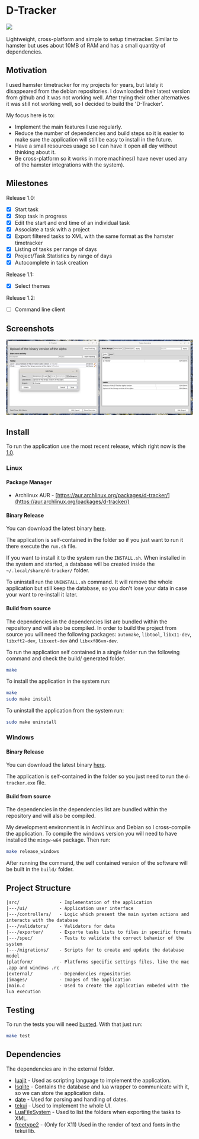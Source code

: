 # D-Tracker

[![](https://github.com/drmargarido/d-tracker/workflows/Build%20and%20Test/badge.svg)](https://github.com/drmargarido/d-tracker/actions)

Lightweight, cross-platform and simple to setup timetracker. Similar to hamster but uses about 10MB of RAM and has a small quantity of dependencies.


## Motivation

I used hamster timetracker for my projects for years, but lately it disappeared from the debian repositories. I downloaded their latest version from github and it was not working well. After trying their other alternatives it was still not working well, so I decided to build the 'D-Tracker'.

My focus here is to:
* Implement the main features I use regularly.
* Reduce the number of dependencies and build steps so it is easier to make sure the application will still be easy to install in the future.
* Have a small resources usage so I can have it open all day without thinking about it.
* Be cross-platform so it works in more machines(I have never used any of the hamster integrations with the system).

## Milestones

Release 1.0:
* [x] Start task
* [x] Stop task in progress
* [x] Edit the start and end time of an individual task
* [x] Associate a task with a project
* [x] Export filtered tasks to XML with the same format as the hamster timetracker
* [x] Listing of tasks per range of days
* [x] Project/Task Statistics by range of days
* [x] Autocomplete in task creation

Release 1.1:
* [x] Select themes

Release 1.2:
* [ ] Command line client

## Screenshots

![UI with Base Theme](/screenshots/d-tracker_v0,09-alpha.jpg)


## Install
To run the application use the most recent release, which right now is the [1.0](https://github.com/drmargarido/d-tracker/releases).

### Linux

#### Package Manager

* Archlinux AUR - [https://aur.archlinux.org/packages/d-tracker/](https://aur.archlinux.org/packages/d-tracker/)

#### Binary Release

You can download the latest binary [here](https://github.com/drmargarido/d-tracker/releases/tag/v1.0).

The application is self-contained in the folder so if you just want to run it there execute the `run.sh` file.

If you want to install it to the system run the `INSTALL.sh`. When installed in the system and started, a database will be created inside the `~/.local/share/d-tracker/` folder.

To uninstall run the `UNINSTALL.sh` command. It will remove the whole application but still keep the database, so you don't lose your data in case your want to re-install it later.


#### Build from source

The dependencies in the dependencies list are bundled within the repository and will also be compiled. In order to build the project from source you will need the following packages: `automake`, `libtool`, `libx11-dev`, `libxft2-dev`, `libxext-dev` and `libxxf86vm-dev`.

To run the application self contained in a single folder run the following command and check the build/ generated folder.
```sh
make
```

To install the application in the system run:
```sh
make
sudo make install
```

To uninstall the application from the system run:
```sh
sudo make uninstall
```

### Windows

#### Binary Release

You can download the latest binary [here](https://github.com/drmargarido/d-tracker/releases/tag/v1.0).

The application is self-contained in the folder so you just need to run the `d-tracker.exe` file.


#### Build from source

The dependencies in the dependencies list are bundled within the repository and will also be compiled.

My development environment is in Archlinux and Debian so I cross-compile the application. To compile the windows version you will need to have installed the `mingw-w64` package. Then run:
```sh
make release_windows
```

After running the command, the self contained version of the software will be built in the `build/` folder.

## Project Structure

```
|src/               - Implementation of the application
|---/ui/            - Application user interface
|---/controllers/   - Logic which present the main system actions and interacts with the database
|---/validators/    - Validators for data
|---/exporter/      - Exporte tasks lists to files in specific formats
|---/spec/          - Tests to validate the correct behavior of the system
|---/migrations/    - Scripts for to create and update the database model
|platform/          - Platforms specific settings files, like the mac .app and windows .rc
|external/          - Dependencies repositories
|images/            - Images of the application
|main.c             - Used to create the application embeded with the lua execution
```


## Testing

To run the tests you will need [busted](http://olivinelabs.com/busted/). With that just run:
```sh
make test
```

## Dependencies

The dependencies are in the external folder.

* [luajit](https://luajit.org/) - Used as scripting language to implement the application.
* [lsqlite](http://lua.sqlite.org/index.cgi/index) - Contains the database and lua wrapper to communicate with it, so we can store the application data.
* [date](https://github.com/Tieske/date) - Used for parsing and handling of dates.
* [tekui](http://tekui.neoscientists.org/) - Used to implement the whole UI.
* [LuaFileSystem](https://keplerproject.github.io/luafilesystem/manual.html) - Used to list the folders when exporting the tasks to XML.
* [freetype2](https://www.freetype.org/) - (Only for X11) Used in the render of text and fonts in the tekui lib.
